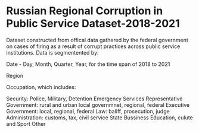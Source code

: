 # Russian Regional Corruption in Public Service Dataset-2018-2021
Dataset constructed from offical data gathered by the federal government on cases of firing as a result of corrupt practices across public service institutions. 
Data is segmentented by:

Date - Day, Month, Quarter, Year, for the time span of 2018 to 2021

Region 

Occupation, which includes: 

Security: Police, Military, Detention
Emergency Services
Representative Government: rural and urban local governmnet, regional, federal
Executive Government: local, regional, federal
Law: baliff, prosecution, judge
Administration: customs, tax, civil service
State Bussiness
Education, culute and Sport
Other
